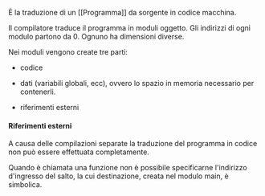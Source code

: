 È la traduzione di un [[Programma]] da sorgente in codice macchina.

Il compilatore traduce il programma in moduli oggetto. Gli indirizzi di ogni modulo partono da 0. Ognuno ha dimensioni diverse.

Nei moduli vengono create tre parti:

- codice

- dati (variabili globali, ecc), ovvero lo spazio in memoria necessario per contenerli.

- riferimenti esterni

#### Riferimenti esterni

A causa delle compilazioni separate la traduzione del programma in codice non può essere effettuata completamente.

Quando è chiamata una funzione non è possibile specificarne l'indirizzo d'ingresso del salto, la cui destinazione, creata nel modulo main, è simbolica.
